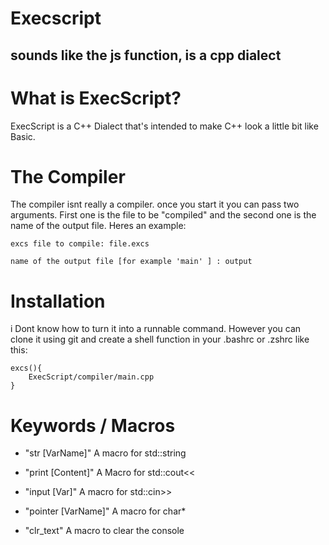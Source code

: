 # Execscript
## sounds like the js function, is a cpp dialect
#
# What is ExecScript?
ExecScript is a C++ Dialect that's intended to make C++ look a little bit like Basic.

# The Compiler
The compiler isnt really a compiler. once you start it you can pass two arguments. First one is the file to be "compiled" and the second one is the name of the output file. Heres an example:
````
excs file to compile: file.excs

name of the output file [for example 'main' ] : output
````

# Installation
i Dont know how to turn it into a runnable command. However you can clone it using git and create a shell function in your .bashrc or .zshrc
like this:
````Shell
excs(){
    ExecScript/compiler/main.cpp
}
````

# Keywords / Macros

- "str [VarName]"
A macro for std::string

- "print [Content]"
A Macro for std::cout<<

- "input [Var]"
A macro for std::cin>>

- "pointer [VarName]"
A macro for char*

- "clr_text"
A macro to clear the console
